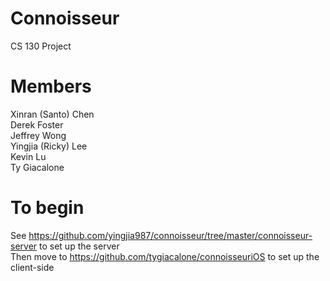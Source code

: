 # Connoisseur
CS 130 Project

# Members
Xinran (Santo) Chen<br />
Derek Foster<br />
Jeffrey Wong<br />
Yingjia (Ricky) Lee<br />
Kevin Lu<br />
Ty Giacalone<br />

# To begin
See https://github.com/yingjia987/connoisseur/tree/master/connoisseur-server to set up the server<br />
Then move to https://github.com/tygiacalone/connoisseuriOS to set up the client-side
